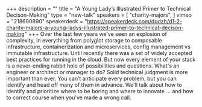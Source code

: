 +++
description = ""
title = "A Young Lady’s Illustrated Primer to Technical Decison-Making"
type = "new-talk"
speakers = [
        "charity-majors",
]
vimeo = "218690890"
speakerdeck = "https://speakerdeck.com/dodzh/d1-2-charity-majors-a-young-ladys-illustrated-primer-to-technical-decison-making"
+++
Over the last few years we’ve seen an explosion of complexity, in everything from polyglot 
storage to composable infrastructure, containerization and microservices, config management 
vs immutable infrastructure. Until recently there was a set of widely accepted best 
practices for running in the cloud. But now every element of your stack is a never-ending 
rabbit hole of possibilities and questions. What's an engineer or architect or manager to 
do? Solid technical judgment is more important than ever. You can’t anticipate every 
problem, but you can identify and head off many of them in advance. We'll talk about how 
to identify and prioritize where to be boring and where to innovate … and how to correct 
course when you've made a wrong call.